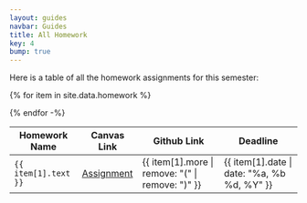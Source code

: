 ```yaml
---
layout: guides
navbar: Guides
title: All Homework
key: 4
bump: true
---
```


Here is a table of all the homework assignments for this semester:

<table class="table is-hoverable is-auto">
<thead>
	<tr>
		<th>Homework Name</th>
		<th>Canvas Link</th>
		<th>Github Link</th>
		<th>Deadline</th>
	</tr>
</thead>

<tbody>

{% for item in site.data.homework %}
	<tr>
		<td><code>{{ item[1].text }}</code></td>
		<td><a href="{{ item[1].link }}">Assignment</a></td>
		<td>{{ item[1].more | remove: "(" | remove: ")" }}</td>
		<td>{{ item[1].date | date: "%a, %b %d, %Y" }}</td>
	</tr>
{% endfor -%}

</tbody>
</table>
